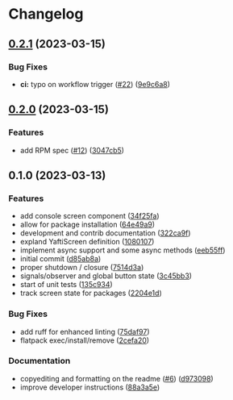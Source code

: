 # Changelog

## [0.2.1](https://github.com/ublue-os/yafti/compare/v0.2.0...v0.2.1) (2023-03-15)


### Bug Fixes

* **ci:** typo on workflow trigger ([#22](https://github.com/ublue-os/yafti/issues/22)) ([9e9c6a8](https://github.com/ublue-os/yafti/commit/9e9c6a833cf0834af43dd8d64138c8cec8706386))

## [0.2.0](https://github.com/ublue-os/yafti/compare/v0.1.0...v0.2.0) (2023-03-15)


### Features

* add RPM spec ([#12](https://github.com/ublue-os/yafti/issues/12)) ([3047cb5](https://github.com/ublue-os/yafti/commit/3047cb5ce6484a5df7348117951e33ab26661224))

## 0.1.0 (2023-03-13)


### Features

* add console screen component ([34f25fa](https://github.com/ublue-os/yafti/commit/34f25fae0c2f7534299043d25a6edf73f0582013))
* allow for package installation ([64e49a9](https://github.com/ublue-os/yafti/commit/64e49a9f424a9a4b8cc8ed0e395c19e008b15441))
* development and contrib documentation ([322ca9f](https://github.com/ublue-os/yafti/commit/322ca9f76e72ced437672d9648ed0d5da134774a))
* expland YaftiScreen definition ([1080107](https://github.com/ublue-os/yafti/commit/10801071c925cb2719ea8c5826ab62e6e16c7c7f))
* implement async support and some async methods ([eeb55ff](https://github.com/ublue-os/yafti/commit/eeb55ff97ae7696f43f1e8ae2be331c3ba604717))
* initial commit ([d85ab8a](https://github.com/ublue-os/yafti/commit/d85ab8af779649a0e0d95e53591f56c8b6e02a99))
* proper shutdown / closure ([7514d3a](https://github.com/ublue-os/yafti/commit/7514d3aeb2d92447470d156b02a4b93d4542b087))
* signals/observer and global button state ([3c45bb3](https://github.com/ublue-os/yafti/commit/3c45bb3897fd11a3bc95626a1272353e615f5028))
* start of unit tests ([135c934](https://github.com/ublue-os/yafti/commit/135c93449aec24a2e6d4b6db7be1424931570788))
* track screen state for packages ([2204e1d](https://github.com/ublue-os/yafti/commit/2204e1d4b23f8da5ade290e67451dca4d9afffa7))


### Bug Fixes

* add ruff for enhanced linting ([75daf97](https://github.com/ublue-os/yafti/commit/75daf970e9a5f79662e7963b74e0659223ca01c6))
* flatpack exec/install/remove ([2cefa20](https://github.com/ublue-os/yafti/commit/2cefa207ff9e177cc09a5f5ad806219e357fbc96))


### Documentation

* copyediting and formatting on the readme ([#6](https://github.com/ublue-os/yafti/issues/6)) ([d973098](https://github.com/ublue-os/yafti/commit/d9730989433446e78ebbb7d34817bf10deb5787a))
* improve developer instructions ([88a3a5e](https://github.com/ublue-os/yafti/commit/88a3a5ea0d9a0d3a41d802cd996eac4085cc3433))
